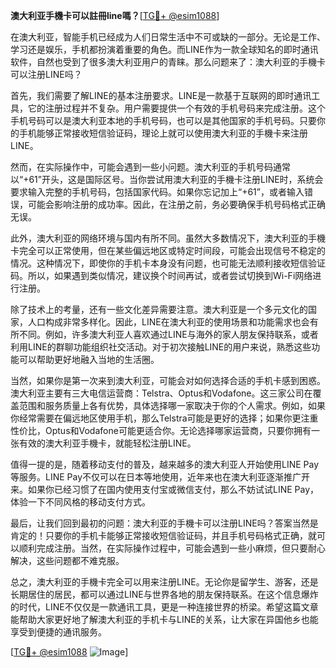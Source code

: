 **澳大利亚手機卡可以註冊line嗎？**[[TG💪+ @esim1088](https://t.me/s/esim1088)]

在澳大利亚，智能手机已经成为人们日常生活中不可或缺的一部分。无论是工作、学习还是娱乐，手机都扮演着重要的角色。而LINE作为一款全球知名的即时通讯软件，自然也受到了很多澳大利亚用户的青睐。那么问题来了：澳大利亚的手機卡可以注册LINE吗？

首先，我们需要了解LINE的基本注册要求。LINE是一款基于互联网的即时通讯工具，它的注册过程并不复杂。用户需要提供一个有效的手机号码来完成注册。这个手机号码可以是澳大利亚本地的手机号码，也可以是其他国家的手机号码。只要你的手机能够正常接收短信验证码，理论上就可以使用澳大利亚的手機卡来注册LINE。

然而，在实际操作中，可能会遇到一些小问题。澳大利亚的手机号码通常以“+61”开头，这是国际区号。当你尝试用澳大利亚的手機卡注册LINE时，系统会要求输入完整的手机号码，包括国家代码。如果你忘记加上“+61”，或者输入错误，可能会影响注册的成功率。因此，在注册之前，务必要确保手机号码格式正确无误。

此外，澳大利亚的网络环境与国内有所不同。虽然大多数情况下，澳大利亚的手機卡完全可以正常使用，但在某些偏远地区或特定时间段，可能会出现信号不稳定的情况。这种情况下，即使你的手机卡本身没有问题，也可能无法顺利接收短信验证码。所以，如果遇到类似情况，建议换个时间再试，或者尝试切换到Wi-Fi网络进行注册。

除了技术上的考量，还有一些文化差异需要注意。澳大利亚是一个多元文化的国家，人口构成非常多样化。因此，LINE在澳大利亚的使用场景和功能需求也会有所不同。例如，许多澳大利亚人喜欢通过LINE与海外的家人朋友保持联系，或者利用LINE的群聊功能组织社交活动。对于初次接触LINE的用户来说，熟悉这些功能可以帮助更好地融入当地的生活圈。

当然，如果你是第一次来到澳大利亚，可能会对如何选择合适的手机卡感到困惑。澳大利亚主要有三大电信运营商：Telstra、Optus和Vodafone。这三家公司在覆盖范围和服务质量上各有优势，具体选择哪一家取决于你的个人需求。例如，如果你经常需要在偏远地区使用手机，那么Telstra可能是更好的选择；如果你更注重性价比，Optus和Vodafone可能更适合你。无论选择哪家运营商，只要你拥有一张有效的澳大利亚手機卡，就能轻松注册LINE。

值得一提的是，随着移动支付的普及，越来越多的澳大利亚人开始使用LINE Pay等服务。LINE Pay不仅可以在日本等地使用，近年来也在澳大利亚逐渐推广开来。如果你已经习惯了在国内使用支付宝或微信支付，那么不妨试试LINE Pay，体验一下不同风格的移动支付方式。

最后，让我们回到最初的问题：澳大利亚的手機卡可以注册LINE吗？答案当然是肯定的！只要你的手机卡能够正常接收短信验证码，并且手机号码格式正确，就可以顺利完成注册。当然，在实际操作过程中，可能会遇到一些小麻烦，但只要耐心解决，这些问题都不难克服。

总之，澳大利亚的手機卡完全可以用来注册LINE。无论你是留学生、游客，还是长期居住的居民，都可以通过LINE与世界各地的朋友保持联系。在这个信息爆炸的时代，LINE不仅仅是一款通讯工具，更是一种连接世界的桥梁。希望这篇文章能帮助大家更好地了解澳大利亚的手机卡与LINE的关系，让大家在异国他乡也能享受到便捷的通讯服务。

[[TG💪+ @esim1088](https://t.me/s/esim1088) ![Image](https://i.postimg.cc/4NQfJmqS/Snipaste-2025-05-13-00-14-12.png)]